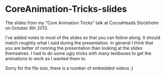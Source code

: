 CoreAnimation-Tricks-slides
===========================

The slides from my "Core Animation Tricks" talk at CocoaHeads Stockholm on October 8th 2013.

I've added notes to most of the slides so that you can follow along. It should match roughtly what I said during the presentation.
In general I think that you are better of running the presentation than looking at the slides themselves. I had to do some ugly tricks with many textboxes to get the animations to work as I wanted them to.


Sorry for the file size, there is a number of embedded videos ;)
